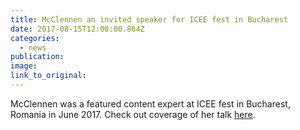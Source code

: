 ```yaml
---
title: McClennen an invited speaker for ICEE fest in Bucharest
date: 2017-08-15T12:00:00.864Z
categories: 
  - news
publication:
image:
link_to_original:
---
```



McClennen was a featured content expert at ICEE fest in Bucharest, Romania in June 2017. Check out coverage of her talk [here](https://www.iceefest.com/news/satire-is-super-powerful-in-an-era-with-lots-of-misinformations-writer-and-penn-state-university-professor-sophia-mcclennen-tells-us-why-news-did-fail-and-why-satire-is-better/).